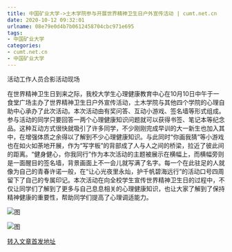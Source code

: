 ```yaml
---
title: 中国矿业大学->土木学院参与开展世界精神卫生日户外宣传活动 | cumt.net.cn
date: 2020-10-12 09:32:01
urlname: 08e79e0d4b7b0612458704cbc971e695
tags: 
- 中国矿业大学
categories:
- cumt.net.cn
- 中国矿业大学
---
```

活动工作人员合影活动现场

在世界精神卫生日到来之际，我校大学生心理健康教育中心在10月10日中午于一食堂广场主办了世界精神卫生日户外宣传活动，土木学院与其他四个学院的心理自助中心承办了此次活动。本次活动由有奖问答、互动小游戏、签名墙等形式组成。参与活动的同学只要回答一两个心理健康知识问题就可以获得书签、笔记本等纪念品。这种互动方式很快就吸引了许多同学，不少刚刚完成早训的大一新生也加入其中，在增强体质之余得以了解到不少心理健康知识。与此同时“你画我猜”等小游戏也在如火如荼地开展，作为“写字板”的背部成了人与人之间的桥梁，拉近了彼此间的距离。“健身健心，你我同行”作为本次活动的主题被展示在横幅上，而横幅旁则是一面醒目的签名墙，背景画面上不一会儿就写满了名字。每一个在此驻足的人就像为自己的青春许诺一般，在“让心光夜里永灿，护千帆碧海远行”的活动口号四周留下了自己的专属印记。本次活动在向全校学生宣传世界精神卫生日的过程中，不仅让同学们了解到了更多与自己息息相关的心理健康知识，也让大家了解到了保持精神健康的重要性，帮助同学们提高了心理调适能力。

![图](http://xwzx.cumt.edu.cn/_upload/article/images/18/14/b771b8264db79d438ce6318be4e1/e35af2a0-9123-4f8e-a8f0-d48fb1afd51b.jpg)

![图](http://xwzx.cumt.edu.cn/_upload/article/images/18/14/b771b8264db79d438ce6318be4e1/0f1b5939-f3f1-4ff8-be1a-70a1fad47a18.jpg)

[转入文章首发地址](http://xwzx.cumt.edu.cn/cf/99/c523a577433/page.htm)